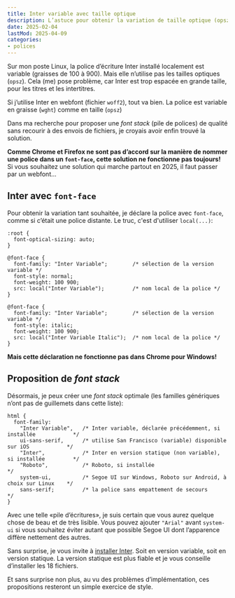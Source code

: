 ```yaml
---
title: Inter variable avec taille optique
description: L’astuce pour obtenir la variation de taille optique (opsz) dans son navigateur avec une polices locale. Avec exemple de code et proposition de font stack.
date: 2025-02-04
lastMod: 2025-04-09
categories:
- polices
---
```


Sur mon poste Linux, la police d’écriture Inter installé localement est variable (graisses de 100 à 900).
Mais elle n’utilise pas les tailles optiques (`opsz`).
Cela (me) pose problème, car Inter est trop espacée en grande taille, pour les titres et les intertitres.

Si j’utilise Inter en webfont (fichier `woff2`), tout va bien.
La police est variable en graisse (`wght`) comme en taille (`opsz`)

Dans ma recherche pour proposer une *font stack* (pile de polices) de qualité sans recourir à des envois de fichiers, je croyais avoir enfin trouvé la solution.

**Comme Chrome et Firefox ne sont pas d’accord sur la manière de nommer une police dans un `font-face`, cette solution ne fonctionne pas toujours!**
Si vous souhaitez une solution qui marche partout en 2025, il faut passer par un webfont...

## Inter avec `font-face`

Pour obtenir la variation tant souhaitée, je déclare la police avec `font-face`, comme si c’était une police distante.
Le truc, c'est d'utiliser `local(...)`:

```
:root {
  font-optical-sizing: auto;
}

@font-face {
  font-family: "Inter Variable";        /* sélection de la version variable */
  font-style: normal;
  font-weight: 100 900;
  src: local("Inter Variable");         /* nom local de la police */
}

@font-face {
  font-family: "Inter Variable";        /* sélection de la version variable */
  font-style: italic;
  font-weight: 100 900;
  src: local("Inter Variable Italic");  /* nom local de la police */
}
```

**Mais cette déclaration ne fonctionne pas dans Chrome pour Windows!**

## Proposition de *font stack*

Désormais, je peux créer une *font stack* optimale (les familles génériques n’ont pas de guillemets dans cette liste):

```
html {
  font-family: 
    "Inter Variable",   /* Inter variable, déclarée précédemment, si installée            */
    ui-sans-serif,      /* utilise San Francisco (variable) disponible sur iOS            */
    "Inter",            /* Inter en version statique (non variable), si installée         */
    "Roboto",           /* Roboto, si installée                                           */
    system-ui,          /* Segoe UI sur Windows, Roboto sur Android, à choix sur Linux    */
    sans-serif;         /* la police sans empattement de secours                          */
}
```

Avec une telle «pile d’écritures», je suis certain que vous aurez quelque chose de beau et de très lisible.
Vous pouvez ajouter `"Arial"` avant `system-ui` si vous souhaitez éviter autant que possible Segoe UI dont l’apparence diffère nettement des autres.

Sans surprise, je vous invite à [installer Inter](https://rsms.me/inter/download/).
Soit en version variable, soit en version statique.
La version statique est plus fiable et je vous conseille d’installer les 18 fichiers.

Et sans surprise non plus, au vu des problèmes d’implémentation, ces propositions resteront un simple exercice de style.
